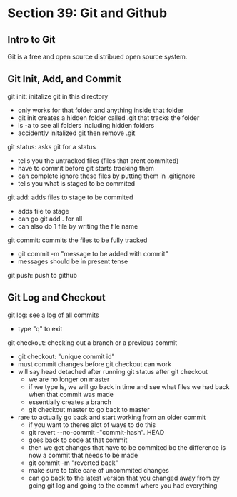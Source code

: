 # Section 39: Git and Github

## Intro to Git

Git is a free and open source distribued open source system.

## Git Init, Add, and Commit

git init: initalize git in this directory

- only works for that folder and anything inside that folder
- git init creates a hidden folder called .git that tracks the folder
- ls -a to see all folders including hidden folders
- accidently initalized git then remove .git

git status: asks git for a status

- tells you the untracked files (files that arent commited)
- have to commit before git starts tracking them
- can complete ignore these files by putting them in .gitignore
- tells you what is staged to be commited

git add: adds files to stage to be commited

- adds file to stage
- can go git add . for all
- can also do 1 file by writing the file name

git commit: commits the files to be fully tracked

- git commit -m "message to be added with commit"
- messages should be in present tense

git push: push to github

## Git Log and Checkout

git log: see a log of all commits

- type "q" to exit

git checkout: checking out a branch or a previous commit

- git checkout: "unique commit id"
- must commit changes before git checkout can work
- will say head detached after running git status after git checkout
  - we are no longer on master
  - if we type ls, we will go back in time and see what files we had back when that commit was made
  - essentially creates a branch
  - git checkout master to go back to master
- rare to actually go back and start working from an older commit
  - if you want to theres alot of ways to do this
  - git revert --no-commit -"commit-hash"..HEAD
  - goes back to code at that commit
  - then we get changes that have to be commited bc the difference is now a commit that needs to be made
  - git commit -m "reverted back"
  - make sure to take care of uncommited changes
  - can go back to the latest version that you changed away from by going git log and going to the commit where you had everything
